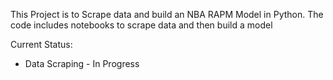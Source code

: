 This Project is to Scrape data and build an NBA RAPM Model in Python.
The code includes notebooks to scrape data and then build a model

Current Status:

* Data Scraping - In Progress
